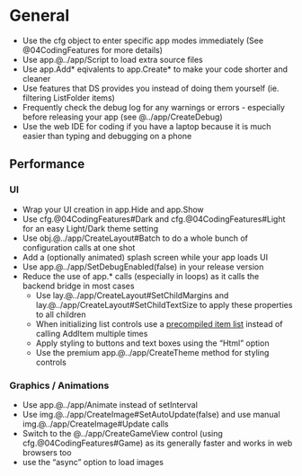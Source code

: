 # General

- Use the cfg object to enter specific app modes immediately (See @04CodingFeatures for more details)
- Use app.@../app/Script to load extra source files
- Use app.Add\* eqivalents to app.Create* to make your code shorter and cleaner
- Use features that DS provides you instead of doing them yourself (ie. filtering ListFolder items)
- Frequently check the debug log for any warnings or errors - especially before releasing your app (see @../app/CreateDebug)
- Use the web IDE for coding if you have a laptop because it is much easier than typing and debugging on a phone

## Performance

### UI
- Wrap your UI creation in app.Hide and app.Show
- Use cfg.@04CodingFeatures#Dark and cfg.@04CodingFeatures#Light for an easy Light/Dark theme setting
- <grey>Use obj.@../app/CreateLayout#Batch to do a whole bunch of configuration calls at one shot</grey>
- Add a (optionally animated) splash screen while your app loads UI
- Use <js nobox>app.@../app/SetDebugEnabled(false)</js> in your release version
- Reduce the use of app.\* calls (especially in loops) as it calls the backend bridge in most cases
    - Use lay.@../app/CreateLayout#SetChildMargins and lay.@../app/CreateLayout#SetChildTextSize to apply these properties to all children
    - When initializing list controls use a [precompiled item list](../app/CreateList.htm) instead of calling AddItem multiple times
    - Apply styling to buttons and text boxes using the “Html” option
    - Use the premium app.@../app/CreateTheme method for styling controls

### Graphics / Animations
- Use app.@../app/Animate instead of setInterval
- Use <js nobox>img.@../app/CreateImage#SetAutoUpdate(false)</js> and use manual img.@../app/CreateImage#Update calls
- Switch to the @../app/CreateGameView control (using cfg.@04CodingFeatures#Game) as its generally faster and works in web browsers too
- use the “async” option to load images